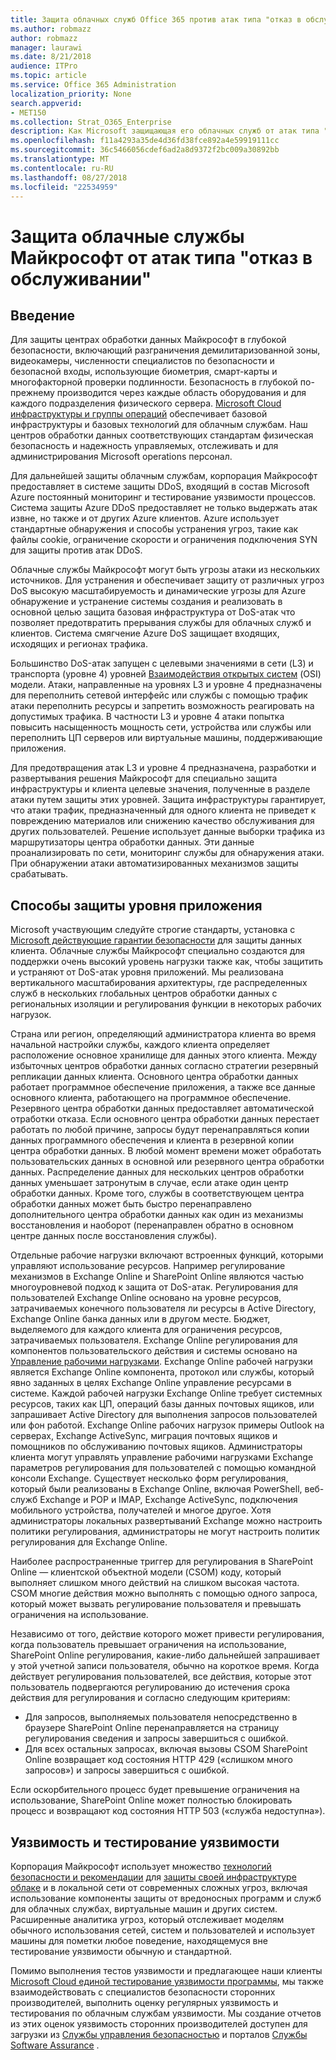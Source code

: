 ```yaml
---
title: Защита облачных служб Office 365 против атак типа "отказ в обслуживании"
ms.author: robmazz
author: robmazz
manager: laurawi
ms.date: 8/21/2018
audience: ITPro
ms.topic: article
ms.service: Office 365 Administration
localization_priority: None
search.appverid:
- MET150
ms.collection: Strat_O365_Enterprise
description: Как Microsoft защищающая его облачных служб от атак типа "отказ в обслуживании" (DoS).
ms.openlocfilehash: f11a4293a35de4d36fd38fce892a4e59919111cc
ms.sourcegitcommit: 36c5466056cdef6ad2a8d9372f2bc009a30892bb
ms.translationtype: MT
ms.contentlocale: ru-RU
ms.lasthandoff: 08/27/2018
ms.locfileid: "22534959"
---
```

# <a name="defending-microsoft-cloud-services-against-denial-of-service-attacks"></a>Защита облачные службы Майкрософт от атак типа "отказ в обслуживании"

## <a name="introduction"></a>Введение
Для защиты центрах обработки данных Майкрософт в глубокой безопасности, включающий разграничения демилитаризованной зоны, видеокамеры, численности специалистов по безопасности и безопасной входы, использующие биометрия, смарт-карты и многофакторной проверки подлинности. Безопасность в глубокой по-прежнему производится через каждые область оборудования и для каждого подразделения физического сервера. [Microsoft Cloud инфраструктуры и группы операций](https://www.microsoft.com/en-us/cloud-platform/global-datacenters) обеспечивает базовой инфраструктуры и базовых технологий для облачным службам. Наш центров обработки данных соответствующих стандартам физическая безопасность и надежность управляемых, отслеживать и для администрирования Microsoft operations персонал.

Для дальнейшей защиты облачным службам, корпорация Майкрософт предоставляет в системе защиты DDoS, входящий в состав Microsoft Azure постоянный мониторинг и тестирование уязвимости процессов. Система защиты Azure DDoS предоставляет не только выдержать атак извне, но также и от других Azure клиентов. Azure использует стандартные обнаружения и способы устранения угроз, такие как файлы cookie, ограничение скорости и ограничения подключения SYN для защиты против атак DDoS.

Облачные службы Майкрософт могут быть угрозы атаки из нескольких источников. Для устранения и обеспечивает защиту от различных угроз DoS высокую масштабируемость и динамические угрозы для Azure обнаружение и устранение системы создания и реализовать в основной целью защита базовая инфраструктура от DoS-атак что позволяет предотвратить прерывания службы для облачных служб и клиентов. Система смягчение Azure DoS защищает входящих, исходящих и регионах трафика.

Большинство DoS-атак запущен с целевыми значениями в сети (L3) и транспорта (уровне 4) уровней [Взаимодействия открытых систем](https://docs.microsoft.com/windows-hardware/drivers/network/windows-network-architecture-and-the-osi-model) (OSI) модели. Атаки, направленные на уровнях L3 и уровне 4 предназначены для переполнить сетевой интерфейс или службы с помощью трафик атаки переполнить ресурсы и запретить возможность реагировать на допустимых трафика. В частности L3 и уровне 4 атаки попытка повысить насыщенность мощность сети, устройства или службы или переполнить ЦП серверов или виртуальные машины, поддерживающие приложения.

Для предотвращения атак L3 и уровне 4 предназначена, разработки и развертывания решения Майкрософт для специально защита инфраструктуры и клиента целевые значения, полученные в разделе атаки путем защиты этих уровней. Защита инфраструктуры гарантирует, что атаки трафик, предназначенный для одного клиента не приведет к повреждению материалов или снижению качество обслуживания для других пользователей. Решение использует данные выборки трафика из маршрутизаторы центра обработки данных. Эти данные проанализировать по сети, мониторинг службы для обнаружения атаки. При обнаружении атаки автоматизированных механизмов защиты срабатывать.

## <a name="application-level-defenses"></a>Способы защиты уровня приложения
Microsoft участвующим следуйте строгие стандарты, установка с [Microsoft действующие гарантии безопасности](https://www.microsoft.com/en-us/SDL/OperationalSecurityAssurance) для защиты данных клиента. Облачные службы Майкрософт специально создаются для поддержки очень высокий уровень нагрузки также как, чтобы защитить и устраняют от DoS-атак уровня приложений. Мы реализована вертикального масштабирования архитектуры, где распределенных служб в нескольких глобальных центров обработки данных с региональных изоляции и регулирования функции в некоторых рабочих нагрузок.

Страна или регион, определяющий администратора клиента во время начальной настройки службы, каждого клиента определяет расположение основное хранилище для данных этого клиента. Между избыточных центров обработки данных согласно стратегии резервный репликации данных клиента. Основного центра обработки данных работает программное обеспечение приложения, а также все данные основного клиента, работающего на программное обеспечение. Резервного центра обработки данных предоставляет автоматической отработки отказа. Если основного центра обработки данных перестает работать по любой причине, запросы будут перенаправляться копии данных программного обеспечения и клиента в резервной копии центра обработки данных. В любой момент времени может обработать пользовательских данных в основной или резервного центра обработки данных. Распределение данных для нескольких центров обработки данных уменьшает затронутым в случае, если атаке один центр обработки данных. Кроме того, службы в соответствующем центра обработки данных может быть быстро перенаправлено дополнительного центра обработки данных как один из механизмы восстановления и наоборот (перенаправлен обратно в основном центре данных после восстановления службы).

Отдельные рабочие нагрузки включают встроенных функций, которыми управляют использование ресурсов. Например регулирование механизмов в Exchange Online и SharePoint Online являются частью многоуровневой подход к защита от DoS-атак. Регулирования для пользователей Exchange Online основано на уровне ресурсов, затрачиваемых конечного пользователя ли ресурсы в Active Directory, Exchange Online банка данных или в другом месте. Бюджет, выделяемого для каждого клиента для ограничения ресурсов, затрачиваемых пользователя. Exchange Online регулирования для компонентов пользовательского действия и системы основано на [Управление рабочими нагрузками](http://technet.microsoft.com/en-us/library/jj150503(v=exchg.150).aspx). Exchange Online рабочей нагрузки является Exchange Online компонента, протокол или службы, который явно заданных в целях Exchange Online управление ресурсами в системе. Каждой рабочей нагрузки Exchange Online требует системных ресурсов, таких как ЦП, операций базы данных почтовых ящиков, или запрашивает Active Directory для выполнения запросов пользователей или фон работой. Exchange Online рабочих нагрузок примеры Outlook на серверах, Exchange ActiveSync, миграция почтовых ящиков и помощников по обслуживанию почтовых ящиков. Администраторы клиента могут управлять управление рабочими нагрузками Exchange параметров регулирования для пользователей с помощью командной консоли Exchange. Существует несколько форм регулирования, который были реализованы в Exchange Online, включая PowerShell, веб-служб Exchange и POP и IMAP, Exchange ActiveSync, подключения мобильного устройства, получателей и многое другое. Хотя администраторы локальных развертываний Exchange можно настроить политики регулирования, администраторы не могут настроить политик регулирования для Exchange Online.

Наиболее распространенные триггер для регулирования в SharePoint Online — клиентской объектной модели (CSOM) коду, который выполняет слишком много действий на слишком высокая частота. CSOM многие действия можно выполнять с помощью одного запроса, который может вызвать регулирование пользователя и превышать ограничения на использование.

Независимо от того, действие которого может привести регулирования, когда пользователь превышает ограничения на использование, SharePoint Online регулирования, какие-либо дальнейшей запрашивает у этой учетной записи пользователя, обычно на короткое время. Когда действует регулирования пользователей, все действия, которые этот пользователь подвергаются регулированию до истечения срока действия для регулирования и согласно следующим критериям:
- Для запросов, выполняемых пользователя непосредственно в браузере SharePoint Online перенаправляется на страницу регулирования сведения и запросы завершиться с ошибкой.
- Для всех остальных запросах, включая вызовы CSOM SharePoint Online возвращает код состояния HTTP 429 («слишком много запросов») и запросы завершиться с ошибкой.

Если оскорбительного процесс будет превышение ограничения на использование, SharePoint Online может полностью блокировать процесс и возвращают код состояния HTTP 503 («служба недоступна»).

## <a name="vulnerability-and-penetration-testing"></a>Уязвимость и тестирование уязвимости
Корпорация Майкрософт использует множество [технологий безопасности и рекомендации](https://www.microsoft.com/en-us/trustcenter/security/threatmanagement) для [защиты своей инфраструктуре облаке](https://blogs.technet.microsoft.com/hybridcloud/2015/05/05/protecting-your-datacenter-and-cloud-from-emerging-threats/) и в локальной сети от современных сложных угроз, включая использование компоненты защиты от вредоносных программ и служб для облачных службах, виртуальные машин и других систем. Расширенные аналитика угроз, который отслеживает моделям обычного использования сетей, систем и пользователей и использует машины для пометки любое поведение, находящемуся вне тестирование уязвимости обычную и стандартной.

Помимо выполнения тестов уязвимости и предлагающее наши клиенты [Microsoft Cloud единой тестирование уязвимости программы](https://technet.microsoft.com/en-us/mt784683), мы также взаимодействовать с специалистов безопасности сторонних производителей, выполнить оценку регулярных уязвимость и тестирования по облачным службам уязвимости. Мы создание отчетов из этих оценок уязвимость сторонних производителей доступен для загрузки из [Службы управления безопасностью](https://aka.ms/STP) и порталов [Службы Software Assurance](https://aka.ms/ServiceAssurance) .

